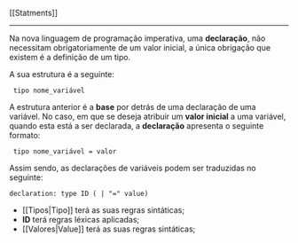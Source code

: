 [[Statments]]
***
Na nova linguagem de programação imperativa, uma **declaração**, não necessitam obrigatoriamente de um valor inicial, a única obrigação que existem é a definição de um tipo.

A sua estrutura é a seguinte:

	 tipo nome_variável

A estrutura anterior é a **base** por detrás de uma declaração de uma variável. No caso, em que se deseja atribuir um **valor inicial** a uma variável, quando esta está a ser declarada, a **declaração** apresenta o seguinte formato:

	 tipo nome_variável = valor

Assim sendo, as declarações de variáveis podem ser traduzidas no seguinte:

```
declaration: type ID ( | "=" value)
```

- [[Tipos|Tipo]] terá as suas regras sintáticas;
- **ID** terá regras léxicas aplicadas; 
- [[Valores|Value]] terá as suas regras sintáticas; 
